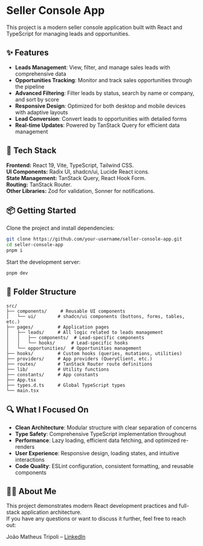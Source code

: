 # Seller Console App

This project is a modern seller console application built with React and TypeScript for managing leads and opportunities.

## ✨ Features

- **Leads Management**: View, filter, and manage sales leads with comprehensive data
- **Opportunities Tracking**: Monitor and track sales opportunities through the pipeline
- **Advanced Filtering**: Filter leads by status, search by name or company, and sort by score
- **Responsive Design**: Optimized for both desktop and mobile devices with adaptive layouts
- **Lead Conversion**: Convert leads to opportunities with detailed forms
- **Real-time Updates**: Powered by TanStack Query for efficient data management

## 🚀 Tech Stack

**Frontend:** React 19, Vite, TypeScript, Tailwind CSS.  
**UI Components:** Radix UI, shadcn/ui, Lucide React icons.  
**State Management:** TanStack Query, React Hook Form.  
**Routing:** TanStack Router.  
**Other Libraries:** Zod for validation, Sonner for notifications.

## 📦 Getting Started

Clone the project and install dependencies:

```bash
git clone https://github.com/your-username/seller-console-app.git
cd seller-console-app
pnpm i
```

Start the development server:

```bash
pnpm dev
```

## 📁 Folder Structure

```
src/
├── components/     # Reusable UI components
│   └── ui/        # shadcn/ui components (buttons, forms, tables, etc.)
├── pages/         # Application pages
│   ├── leads/     # All logic related to leads management
│   │   ├── components/  # Lead-specific components
│   │   └── hooks/      # Lead-specific hooks
│   └── opportunities/  # Opportunities management
├── hooks/         # Custom hooks (queries, mutations, utilities)
├── providers/     # App providers (QueryClient, etc.)
├── routes/        # TanStack Router route definitions
├── lib/           # Utility functions
├── constants/     # App constants
├── App.tsx
├── types.d.ts     # Global TypeScript types
└── main.tsx
```

## 🔍 What I Focused On

- **Clean Architecture**: Modular structure with clear separation of concerns
- **Type Safety**: Comprehensive TypeScript implementation throughout
- **Performance**: Lazy loading, efficient data fetching, and optimized re-renders
- **User Experience**: Responsive design, loading states, and intuitive interactions
- **Code Quality**: ESLint configuration, consistent formatting, and reusable components

## 🙋‍♂️ About Me

This project demonstrates modern React development practices and full-stack application architecture.  
If you have any questions or want to discuss it further, feel free to reach out:

João Matheus Tripoli – [LinkedIn](https://www.linkedin.com/in/joao-tripoli/)
